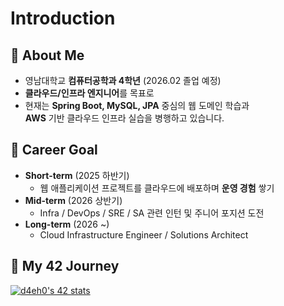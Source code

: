 # Introduction

## 💬 About Me 

- 영남대학교 **컴퓨터공학과 4학년** (2026.02 졸업 예정)
- **클라우드/인프라 엔지니어**를 목표로
- 현재는 **Spring Boot, MySQL, JPA** 중심의 웹 도메인 학습과  
  **AWS** 기반 클라우드 인프라 실습을 병행하고 있습니다.


## 🎯 Career Goal

- **Short-term** (2025 하반기)
  - 웹 애플리케이션 프로젝트를 클라우드에 배포하며 **운영 경험** 쌓기
- **Mid-term** (2026 상반기)
  - Infra / DevOps / SRE / SA 관련 인턴 및 주니어 포지션 도전
- **Long-term** (2026 ~)
  - Cloud Infrastructure Engineer / Solutions Architect


## 🌱 My 42 Journey

[![d4eh0's 42 stats](https://badge.mediaplus.ma/darkblue/daepark)](https://github.com/oakoudad/badge42)

<!--
**d4eh0/d4eh0** is a ✨ _special_ ✨ repository because its `README.md` (this file) appears on your GitHub profile.

Here are some ideas to get you started:

- 🔭 I’m currently working on ...
- 🌱 I’m currently learning ...
- 👯 I’m looking to collaborate on ...
- 🤔 I’m looking for help with ...
- 💬 Ask me about ...
- 📫 How to reach me: ...
- 😄 Pronouns: ...
- ⚡ Fun fact: ...
-->

